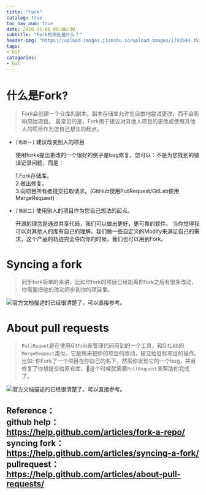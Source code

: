 ```yaml
---
title: "Fork"
catalog: true
toc_nav_num: true
date: 2018-11-06 00:06:30
subtitle: "Fork的用处是什么？"
header-img: "https://upload-images.jianshu.io/upload_images/1793544-35a59cc66546fe40.jpg?imageMogr2/auto-orient/strip%7CimageView2/2/w/1240"
tags:
- Git
catagories:
- Git
---
```


什么是Fork?
=======
> Fork会创建一个仓库的副本。副本存储库允许您自由地尝试更改，而不会影响原始项目。
> 最常见的是，Fork用于建议对其他人项目的更改或使用其他人的项目作为您自己想法的起点。


  * `[场景一]` 建议改变别人的项目 

    使用forks提出更改的一个很好的例子是bug修复。您可以：不是为您找到的错误记录问题，而是：

    1.Fork存储库。  
    2.做出修复。  
    3.向项目所有者提交拉取请求。(GitHub使用PullRequest/GitLab使用MergeRequest)

  * `[场景二]` 使用别人的项目作为您自己想法的起点。 

    开源的理念是通过共享代码，我们可以做出更好，更可靠的软件。
    当你觉得我可以对其他人的库有自己的理解，我们做一些自定义的Modify来满足自己的需求，这个产品的轨迹完全导向你的时候，我们也可以用到Fork。

Syncing a fork
=======
> 同步fork简单的来讲，比如你fork的项目已经距离你fork之后有很多改动，你需要把他的改动同步到你的项目里。

![官方文档](https://help.github.com/articles/syncing-a-fork/ "同步Fork文档")描述的已经很清楚了，可以直接参考。
    


About pull requests
=======
> `PullRequet`是在使用Github来管理代码用到的一个工具，和GitLab的`MergeRequest`类似，它是用来把你的项目的改动，提交给目标项目的操作。 比如: 你Fork了一个项目在你自己的名下，然后你发现它的一个bug，并且修复了你想提交给原仓库，这个时候就需要`PullRequest`来帮助你完成了。

![官方文档](https://help.github.com/articles/about-pull-requests/ "PullRequest")描述的已经很清楚了，可以直接参考。


Reference：  
github help：https://help.github.com/articles/fork-a-repo/   
syncing fork： https://help.github.com/articles/syncing-a-fork/  
pullrequest： https://help.github.com/articles/about-pull-requests/  
---